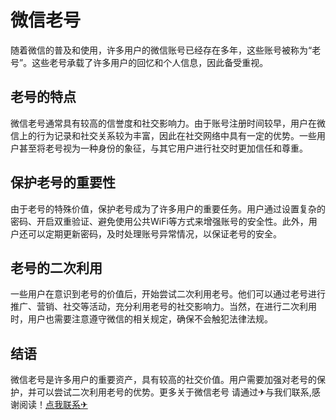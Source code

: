# 微信老号

随着微信的普及和使用，许多用户的微信账号已经存在多年，这些账号被称为“老号”。这些老号承载了许多用户的回忆和个人信息，因此备受重视。

## 老号的特点

微信老号通常具有较高的信誉度和社交影响力。由于账号注册时间较早，用户在微信上的行为记录和社交关系较为丰富，因此在社交网络中具有一定的优势。一些用户甚至将老号视为一种身份的象征，与其它用户进行社交时更加信任和尊重。

## 保护老号的重要性

由于老号的特殊价值，保护老号成为了许多用户的重要任务。用户通过设置复杂的密码、开启双重验证、避免使用公共WiFi等方式来增强账号的安全性。此外，用户还可以定期更新密码，及时处理账号异常情况，以保证老号的安全。

## 老号的二次利用

一些用户在意识到老号的价值后，开始尝试二次利用老号。他们可以通过老号进行推广、营销、社交等活动，充分利用老号的社交影响力。当然，在进行二次利用时，用户也需要注意遵守微信的相关规定，确保不会触犯法律法规。

## 结语

微信老号是许多用户的重要资产，具有较高的社交价值。用户需要加强对老号的保护，并可以尝试二次利用老号的优势。更多关于微信老号 请通过✈与我们联系,感谢阅读！[点我联系✈](https://auth.k02.cc)